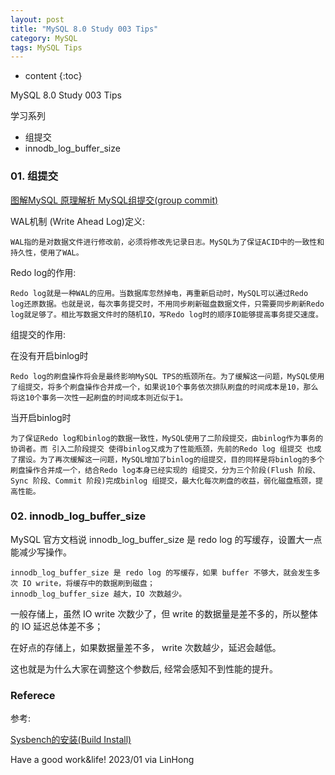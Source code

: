 ```yaml
---
layout: post
title: "MySQL 8.0 Study 003 Tips"
category: MySQL
tags: MySQL Tips
---
```


* content
{:toc}

MySQL 8.0 Study 003 Tips

学习系列

- 组提交
- innodb_log_buffer_size

### 01. 组提交

[图解MySQL 原理解析 MySQL组提交(group commit)](https://mp.weixin.qq.com/s/_WVE1xtGdtXEcwkTf7j_rA)

WAL机制 (Write Ahead Log)定义:

```
WAL指的是对数据文件进行修改前，必须将修改先记录日志。MySQL为了保证ACID中的一致性和持久性，使用了WAL。
```

Redo log的作用:

```
Redo log就是一种WAL的应用。当数据库忽然掉电，再重新启动时，MySQL可以通过Redo log还原数据。也就是说，每次事务提交时，不用同步刷新磁盘数据文件，只需要同步刷新Redo log就足够了。相比写数据文件时的随机IO，写Redo log时的顺序IO能够提高事务提交速度。
```

组提交的作用:

在没有开启binlog时

```
Redo log的刷盘操作将会是最终影响MySQL TPS的瓶颈所在。为了缓解这一问题，MySQL使用了组提交，将多个刷盘操作合并成一个，如果说10个事务依次排队刷盘的时间成本是10，那么将这10个事务一次性一起刷盘的时间成本则近似于1。
```

当开启binlog时

```
为了保证Redo log和binlog的数据一致性，MySQL使用了二阶段提交，由binlog作为事务的协调者。而 引入二阶段提交 使得binlog又成为了性能瓶颈，先前的Redo log 组提交 也成了摆设。为了再次缓解这一问题，MySQL增加了binlog的组提交，目的同样是将binlog的多个刷盘操作合并成一个，结合Redo log本身已经实现的 组提交，分为三个阶段(Flush 阶段、Sync 阶段、Commit 阶段)完成binlog 组提交，最大化每次刷盘的收益，弱化磁盘瓶颈，提高性能。
```

### 02. innodb_log_buffer_size

MySQL 官方文档说 innodb_log_buffer_size 是 redo log 的写缓存，设置大一点能减少写操作。

```
innodb_log_buffer_size 是 redo log 的写缓存，如果 buffer 不够大，就会发生多次 IO write，将缓存中的数据刷到磁盘；
innodb_log_buffer_size 越大，IO 次数越少。
```

一般存储上，虽然 IO write 次数少了，但 write 的数据量是差不多的，所以整体的 IO 延迟总体差不多；

在好点的存储上，如果数据量差不多， write 次数越少，延迟会越低。

这也就是为什么大家在调整这个参数后, 经常会感知不到性能的提升。


### Referece

参考:

[Sysbench的安装(Build Install)](https://www.cnblogs.com/chengwaixue/p/15073864.html)



Have a good work&life! 2023/01 via LinHong


